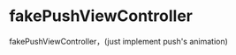 fakePushViewController
======================

fakePushViewController，(just implement push's animation)
